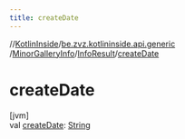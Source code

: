 ```yaml
---
title: createDate
---
```

//[KotlinInside](../../../../index.html)/[be.zvz.kotlininside.api.generic](../../index.html)
/[MinorGalleryInfo](../index.html)/[InfoResult](index.html)/[createDate](create-date.html)

# createDate

[jvm]\
val [createDate](create-date.html): [String](https://kotlinlang.org/api/latest/jvm/stdlib/kotlin/-string/index.html)





